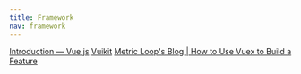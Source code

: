 ```yaml
---
title: Framework
nav: framework
---
```


<div class='href'>
<a href="https://vuejs.org/v2/cookbook/">Introduction — Vue.js</a>
<a href="https://vuikit.js.org/guide/introduction">Vuikit</a>
<a href="https://metricloop.com/blog/how-to-use-vuex-to-build-a-feature">Metric Loop&#39;s Blog | How to Use Vuex to Build a Feature</a>
</div>
